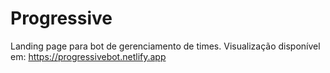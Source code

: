 # Progressive
Landing page para bot de gerenciamento de times.
Visualização disponível em: https://progressivebot.netlify.app
